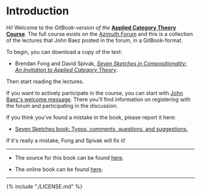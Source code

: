 # Introduction
Hi! Welcome to the *GitBook-version of the*  **[Applied Category Theory Course](https://johncarlosbaez.wordpress.com/2018/03/26/seven-sketches-in-compositionality/)**. The full course exists on the [Azimuth Forum](https://forum.azimuthproject.org/categories/applied-category-theory-course) and this is a collection of the lectures that John Baez posted in the forum, in a GitBook-format.

To begin, you can download a copy of the text:

* Brendan Fong and David Spivak, _[Seven Sketches in Compositionality: An Invitation to Applied Category Theory](http://math.mit.edu/~dspivak/teaching/sp18/7Sketches.pdf)_. 

Then start reading the lectures.

If you want to actively participate in the course, you can start with
[John Baez's welcome
message](https://forum.azimuthproject.org/discussion/1717/welcome-to-the-applied-category-theory-course/p1). There
you'll find information on registering with the forum and
participating in the discussion.

If you think you've found a mistake in the book, please report it
here:

* [Seven Sketches book: Typos, comments, questions, and suggestions.](https://docs.google.com/document/d/160G9OFcP5DWT8Stn7TxdVx83DJnnf7d5GML0_FOD5Wg/edit)

If it's really a mistake, Fong and Spivak will fix it!

---

- The source for this book can be found [here](https://github.com/rabuf/applied-category-theory).

- The online book can be found  [here](https://rabuf.github.io/applied-category-theory/).

---
{% include "./LICENSE.md" %}
